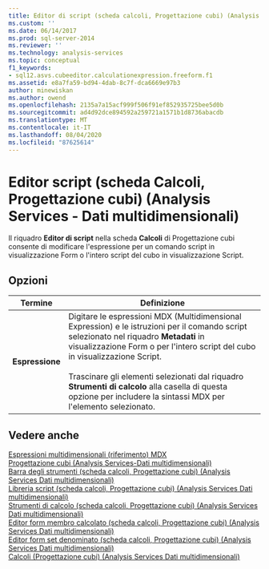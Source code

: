 ```yaml
---
title: Editor di script (scheda calcoli, Progettazione cubi) (Analysis Services-Dati multidimensionali) | Microsoft Docs
ms.custom: ''
ms.date: 06/14/2017
ms.prod: sql-server-2014
ms.reviewer: ''
ms.technology: analysis-services
ms.topic: conceptual
f1_keywords:
- sql12.asvs.cubeeditor.calculationexpression.freeform.f1
ms.assetid: e8a7fa59-bd94-4dab-8c7f-dca6669e97b3
author: minewiskan
ms.author: owend
ms.openlocfilehash: 2135a7a15acf999f506f91ef852935725bee5d0b
ms.sourcegitcommit: ad4d92dce894592a259721a1571b1d8736abacdb
ms.translationtype: MT
ms.contentlocale: it-IT
ms.lasthandoff: 08/04/2020
ms.locfileid: "87625614"
---
```

# <a name="script-editor-calculations-tab-cube-designer-analysis-services---multidimensional-data"></a>Editor script (scheda Calcoli, Progettazione cubi) (Analysis Services - Dati multidimensionali)
  Il riquadro **Editor di script** nella scheda **Calcoli** di Progettazione cubi consente di modificare l'espressione per un comando script in visualizzazione Form o l'intero script del cubo in visualizzazione Script.  
  
## <a name="options"></a>Opzioni  
  
|Termine|Definizione|  
|----------|----------------|  
|**Espressione**|Digitare le espressioni MDX (Multidimensional Expression) e le istruzioni per il comando script selezionato nel riquadro **Metadati** in visualizzazione Form o per l'intero script del cubo in visualizzazione Script.<br /><br /> Trascinare gli elementi selezionati dal riquadro **Strumenti di calcolo** alla casella di questa opzione per includere la sintassi MDX per l'elemento selezionato.|  
  
## <a name="see-also"></a>Vedere anche  
 [Espressioni multidimensionali &#40;riferimento&#41; MDX](/sql/mdx/multidimensional-expressions-mdx-reference)   
 [Progettazione cubi &#40;Analysis Services-Dati multidimensionali&#41;](cube-designer-analysis-services-multidimensional-data.md)   
 [Barra degli strumenti &#40;scheda calcoli, Progettazione cubi&#41; &#40;Analysis Services Dati multidimensionali&#41;](toolbar-calculations-tab-cube-designer-analysis-services-multidimensional-data.md)   
 [Libreria script &#40;scheda calcoli, Progettazione cubi&#41; &#40;Analysis Services Dati multidimensionali&#41;](script-organizer-cube-designer-analysis-services-multidimensional-data.md)   
 [Strumenti di calcolo &#40;scheda calcoli, Progettazione cubi&#41; &#40;Analysis Services Dati multidimensionali&#41;](calculation-tools-cube-designer-analysis-services-multidimensional-data.md)   
 [Editor form membro calcolato &#40;scheda calcoli, Progettazione cubi&#41; &#40;Analysis Services Dati multidimensionali&#41;](calculated-member-form-editor-cube-designer-analysis-services-multidimensional-data.md)   
 [Editor form set denominato &#40;scheda calcoli, Progettazione cubi&#41; &#40;Analysis Services Dati multidimensionali&#41;](named-set-form-editor-cube-designer-analysis-services-multidimensional-data.md)   
 [Calcoli &#40;Progettazione cubi&#41; &#40;Analysis Services Dati multidimensionali&#41;](calculations-cube-designer-analysis-services-multidimensional-data.md)  
  
  
